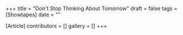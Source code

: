 +++
title = "Don't Stop Thinking About Tomorrow"
draft = false
tags = [Showtapes]
date = ""

[Article]
contributors = []
gallery = []
+++